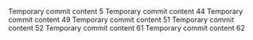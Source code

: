 Temporary commit content 5
Temporary commit content 44
Temporary commit content 49
Temporary commit content 51
Temporary commit content 52
Temporary commit content 61
Temporary commit content 62
